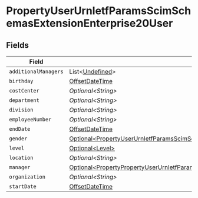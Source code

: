 # PropertyUserUrnIetfParamsScimSchemasExtensionEnterprise20User


## Fields

| Field                                                                                                                                                                                          | Type                                                                                                                                                                                           | Required                                                                                                                                                                                       | Description                                                                                                                                                                                    |
| ---------------------------------------------------------------------------------------------------------------------------------------------------------------------------------------------- | ---------------------------------------------------------------------------------------------------------------------------------------------------------------------------------------------- | ---------------------------------------------------------------------------------------------------------------------------------------------------------------------------------------------- | ---------------------------------------------------------------------------------------------------------------------------------------------------------------------------------------------- |
| `additionalManagers`                                                                                                                                                                           | List\<[Undefined](../../models/shared/Undefined.md)>                                                                                                                                           | :heavy_minus_sign:                                                                                                                                                                             | N/A                                                                                                                                                                                            |
| `birthday`                                                                                                                                                                                     | [OffsetDateTime](https://docs.oracle.com/javase/8/docs/api/java/time/OffsetDateTime.html)                                                                                                      | :heavy_minus_sign:                                                                                                                                                                             | N/A                                                                                                                                                                                            |
| `costCenter`                                                                                                                                                                                   | *Optional\<String>*                                                                                                                                                                            | :heavy_minus_sign:                                                                                                                                                                             | N/A                                                                                                                                                                                            |
| `department`                                                                                                                                                                                   | *Optional\<String>*                                                                                                                                                                            | :heavy_minus_sign:                                                                                                                                                                             | N/A                                                                                                                                                                                            |
| `division`                                                                                                                                                                                     | *Optional\<String>*                                                                                                                                                                            | :heavy_minus_sign:                                                                                                                                                                             | N/A                                                                                                                                                                                            |
| `employeeNumber`                                                                                                                                                                               | *Optional\<String>*                                                                                                                                                                            | :heavy_minus_sign:                                                                                                                                                                             | N/A                                                                                                                                                                                            |
| `endDate`                                                                                                                                                                                      | [OffsetDateTime](https://docs.oracle.com/javase/8/docs/api/java/time/OffsetDateTime.html)                                                                                                      | :heavy_minus_sign:                                                                                                                                                                             | N/A                                                                                                                                                                                            |
| `gender`                                                                                                                                                                                       | [Optional\<PropertyUserUrnIetfParamsScimSchemasExtensionEnterprise20UserGender>](../../models/shared/PropertyUserUrnIetfParamsScimSchemasExtensionEnterprise20UserGender.md)                   | :heavy_minus_sign:                                                                                                                                                                             | N/A                                                                                                                                                                                            |
| `level`                                                                                                                                                                                        | [Optional\<Level>](../../models/shared/Level.md)                                                                                                                                               | :heavy_minus_sign:                                                                                                                                                                             | N/A                                                                                                                                                                                            |
| `location`                                                                                                                                                                                     | *Optional\<String>*                                                                                                                                                                            | :heavy_minus_sign:                                                                                                                                                                             | N/A                                                                                                                                                                                            |
| `manager`                                                                                                                                                                                      | [Optional\<PropertyPropertyUserUrnIetfParamsScimSchemasExtensionEnterprise20UserManager>](../../models/shared/PropertyPropertyUserUrnIetfParamsScimSchemasExtensionEnterprise20UserManager.md) | :heavy_minus_sign:                                                                                                                                                                             | N/A                                                                                                                                                                                            |
| `organization`                                                                                                                                                                                 | *Optional\<String>*                                                                                                                                                                            | :heavy_minus_sign:                                                                                                                                                                             | N/A                                                                                                                                                                                            |
| `startDate`                                                                                                                                                                                    | [OffsetDateTime](https://docs.oracle.com/javase/8/docs/api/java/time/OffsetDateTime.html)                                                                                                      | :heavy_minus_sign:                                                                                                                                                                             | N/A                                                                                                                                                                                            |